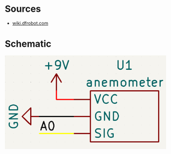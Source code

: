 # Sources

- [wiki.dfrobot.com](https://wiki.dfrobot.com/Wind_Speed_Sensor_Voltage_Type_0-5V__SKU_SEN0170)

# Schematic

![pinout](images/pinout_anemometer.png)
